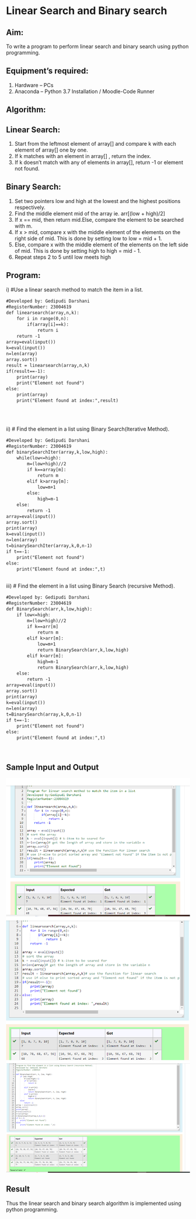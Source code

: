 # Linear Search and Binary search
## Aim:
To write a program to perform linear search and binary search using python programming.
## Equipment’s required:
1.	Hardware – PCs
2.	Anaconda – Python 3.7 Installation / Moodle-Code Runner
## Algorithm:
## Linear Search:
1.	Start from the leftmost element of array[] and compare k with each element of array[] one by one.
2.	If k matches with an element in array[] , return the index.
3.	If k doesn’t match with any of elements in array[], return -1 or element not found.
## Binary Search:
1.	Set two pointers low and high at the lowest and the highest positions respectively.
2.	Find the middle element mid of the array ie. arr[(low + high)/2]
3.	If x == mid, then return mid.Else, compare the element to be searched with m.
4.	If x > mid, compare x with the middle element of the elements on the right side of mid. This is done by setting low to low = mid + 1.
5.	Else, compare x with the middle element of the elements on the left side of mid. This is done by setting high to high = mid - 1.
6.	Repeat steps 2 to 5 until low meets high
## Program:
i)	#Use a linear search method to match the item in a list.
```
#Developed by: Gedipudi Darshani
#RegisterNumber: 23004619
def linearsearch(array,n,k):
    for i in range(0,n):
        if(array[i]==k):
            return i
    return -1
array=eval(input())
k=eval(input())
n=len(array)
array.sort()
result = linearsearch(array,n,k)
if(result==-1):
    print(array)
    print("Element not found")
else:
    print(array)
    print("Element found at index:",result)




```
ii)	# Find the element in a list using Binary Search(Iterative Method).
```
#Developed by: Gedipudi Darshani
#RegisterNumber: 23004619
def binarySearchIter(array,k,low,high):
    while(low<=high):
        m=(low+high)//2
        if k==array[m]:
            return m
        elif k>array[m]:
            low=m+1
        else:
            high=m-1
    else:
        return -1
array=eval(input())
array.sort()
print(array)
k=eval(input())
n=len(array)
t=binarySearchIter(array,k,0,n-1)
if t==-1:
    print("Element not found")
else:
    print("Element found at index:",t)


```
iii)	# Find the element in a list using Binary Search (recursive Method).
```
#Developed by: Gedipudi Darshani
#RegisterNumber: 23004619
def BinarySearch(arr,k,low,high):
    if low<=high:
        m=(low+high)//2
        if k==arr[m]
            return m
        elif k>arr[m]:
            low=m+1
            return BinarySearch(arr,k,low,high)
        elif k<arr[m]:
            high=m-1
            return BinarySearch(arr,k,low,high)
    else:
        return -1
array=eval(input())
array.sort()
print(array)
k=eval(input())
n=len(array)
t=BinarySearch(array,k,0,n-1)
if t==-1:
    print("Element not found")
else:
    print("Element found at index:",t)



```
## Sample Input and Output
![solution](output1.png)
![solution](output2.png)
![solution](output9.png)

## Result
Thus the linear search and binary search algorithm is implemented using python programming.